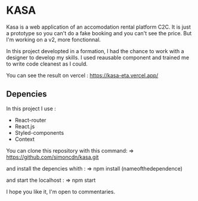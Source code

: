 # KASA

Kasa is a web application of an accomodation rental platform C2C.
It is just a prototype so you can't do a fake booking and you can't see the price. 
But I'm working on a v2, more fonctionnal.

In this project developted in a formation, I had the chance to work with a designer to develop my skills.
I used reausable component and trained me to write code cleanest as I could.

You can see the result on vercel : https://kasa-eta.vercel.app/

## Depencies

In this project I use : 
  - React-router
  - React.js
  - Styled-components
  - Context

You can clone this repository with this command: 
=>  https://github.com/simoncdn/kasa.git

and install the depencies whith : 
=> npm install (nameofthedependence)

and start the localhost : 
=> npm start


I hope you like it, I'm open to commentaries.
